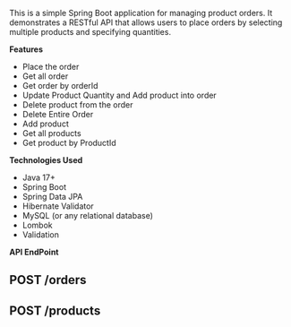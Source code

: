 This is a simple Spring Boot application for managing product orders. It demonstrates a RESTful API that allows users to place orders by selecting multiple products and specifying quantities.

**Features**
 - Place the order
 - Get all order
 - Get order by orderId
 - Update Product Quantity and Add product into order
 - Delete product from the order
 - Delete Entire Order
 - Add product
 - Get all products
 - Get product by ProductId

**Technologies Used**
 - Java 17+
 - Spring Boot
 - Spring Data JPA
 - Hibernate Validator
 - MySQL (or any relational database)
 - Lombok
 - Validation

**API EndPoint**
  ## POST /orders
  ## POST /products


